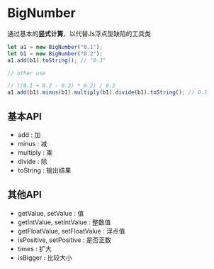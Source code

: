 # BigNumber

通过基本的**竖式计算**，以代替Js浮点型缺陷的工具类

```javascript
let a1 = new BigNumber("0.1");
let b1 = new BigNumber("0.2");
a1.add(b1).toString(); // "0.3"

// other use

// ((0.1 + 0.2 - 0.2) * 0.2) / 0.2
a1.add(b1).minus(b1).multiply(b1).divide(b1).toString(); // 0.1
```

## 基本API

- add : 加
- minus : 减
- multiply : 乘
- divide : 除
- toString : 输出结果

## 其他API

- getValue, setValue : 值
- getIntValue, setIntValue : 整数值
- getFloatValue, setFloatValue : 浮点值
- isPositive, setPositive : 是否正数
- times : 扩大
- isBigger : 比较大小